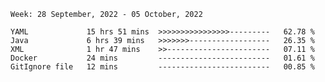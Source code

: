 <!--START_SECTION:waka-->
```text
Week: 28 September, 2022 - 05 October, 2022

YAML             15 hrs 51 mins  >>>>>>>>>>>>>>>>---------   62.78 % 
Java             6 hrs 39 mins   >>>>>>>------------------   26.35 % 
XML              1 hr 47 mins    >>-----------------------   07.11 % 
Docker           24 mins         -------------------------   01.61 % 
GitIgnore file   12 mins         -------------------------   00.85 % 
```
<!--END_SECTION:waka-->






<!-- <img src="https://github-readme-stats.vercel.app/api/wakatime?username=pandaind"> -->

<!--
Here are some ideas to get you started:

- 🔭 I’m currently working on ...
- 🌱 I’m currently learning ...
- 👯 I’m looking to collaborate on ...
- 🤔 I’m looking for help with ...
- 💬 Ask me about ...
- 📫 How to reach me: ...
- 😄 Pronouns: ...
- ⚡ Fun fact: ...
-->
